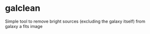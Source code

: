 # galclean
Simple tool to remove bright sources (excluding the galaxy itself) from galaxy a fits image
